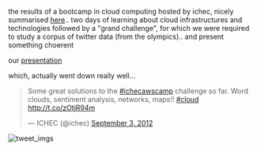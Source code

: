 the results of a bootcamp in cloud computing hosted by ichec, nicely summarised [here](http://www.ichec.ie/news/1346777582).. two days of learning about cloud infrastructures and technologies followed by a "grand challenge", for which we were required to study a corpus of twitter data (from the olympics).. and present something choerent


our [presentation](http://nbviewer.ipython.org/urls/raw.github.com/finbarrocallaghan/booooootcamp/master/notebooks/ichec_bootcamp.ipynb)


which, actually went down really well...

<blockquote class="twitter-tweet"><p>Some great solutions to the <a href="https://twitter.com/search?q=%23ichecawscamp&amp;src=hash">#ichecawscamp</a> challenge so far. Word clouds, sentiment analysis, networks, maps!! <a href="https://twitter.com/search?q=%23cloud&amp;src=hash">#cloud</a>  <a href="http://t.co/zOtjR94m">http://t.co/zOtjR94m</a></p>&mdash; ICHEC (@ichec) <a href="https://twitter.com/ichec/statuses/242629221598507008">September 3, 2012</a></blockquote>
<script async src="//platform.twitter.com/widgets.js" charset="utf-8"></script>

![tweet_img](https://o.twimg.com/1/proxy.jpg?t=FQQVBhgpaHR0cHM6Ly90d2l0cGljLmNvbS9zaG93L2xhcmdlL2FxcTk0Ny5qcGcUAhYAEgA&s=Hy9_Fdf2KIa0pGweeF5s1AMrqhW1dy1XukAnJLDBoM4)s

